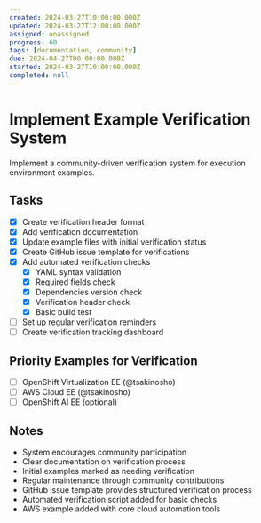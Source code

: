 ```yaml
---
created: 2024-03-27T10:00:00.000Z
updated: 2024-03-27T12:00:00.000Z
assigned: unassigned
progress: 60
tags: [documentation, community]
due: 2024-04-27T00:00:00.000Z
started: 2024-03-27T10:00:00.000Z
completed: null
---
```


# Implement Example Verification System

Implement a community-driven verification system for execution environment examples.

## Tasks
- [x] Create verification header format
- [x] Add verification documentation
- [x] Update example files with initial verification status
- [x] Create GitHub issue template for verifications
- [x] Add automated verification checks
  - [x] YAML syntax validation
  - [x] Required fields check
  - [x] Dependencies version check
  - [x] Verification header check
  - [x] Basic build test
- [ ] Set up regular verification reminders
- [ ] Create verification tracking dashboard

## Priority Examples for Verification
- [ ] OpenShift Virtualization EE (@tsakinosho)
- [ ] AWS Cloud EE (@tsakinosho)
- [ ] OpenShift AI EE (optional)

## Notes
- System encourages community participation
- Clear documentation on verification process
- Initial examples marked as needing verification
- Regular maintenance through community contributions
- GitHub issue template provides structured verification process
- Automated verification script added for basic checks
- AWS example added with core cloud automation tools 
